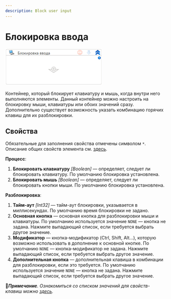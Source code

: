 ```yaml
---
description: Block user input
---
```



# Блокировка ввода

![](<../../../.gitbook/assets/image (908).png>)

Контейнер, который блокирует клавиатуру и мышь, когда внутри него выполняются элементы. Данный контейнер можно настроить на блокировку мыши, клавиатуры или обоих значений сразу. Дополнительно существует возможность указать комбинацию горячих клавиш для их разблокировки.


## Свойства
Обязательные для заполнения свойства отмечены символом `*`. Описание общих свойств элемента см. [здесь](https://docs.primo-rpa.ru/primo-rpa/primo-studio/process/elements#svoistva-elementa).

**Процесс**:

1. **Блокировать клавиатуру** *[Boolean]* — определяет, следует ли блокировать клавиатуру. По умолчанию блокировка установлена.
1. **Блокировать мышь** *[Boolean]* — определяет, следует ли блокировать кнопки мыши.  По умолчанию блокировка установлена.


**Разблокировка**:

1. **Тайм-аут** *[Int32]* — тайм-аут блокировки, указывается в миллисекундах. По умолчанию время блокировки не задано.
1. **Основная кнопка** — основная кнопка для разблокировки мыши и клавиатуры. По умолчанию используется значение `NONE` — кнопка не задана. Нажмите выпадающий список, если требуется выбрать другое значение. 
1. **Модификатор** — кнопка-модификатор (Ctrl, Shift, Alt...), которую возможно использовать в дополнение к основной кнопке. По умолчанию `NONE` — кнопка-модификатор не задана. Нажмите выпадающий список, если требуется выбрать другое значение.
1. **Дополнительная кнопка** — дополнительная клавиша в комбинации для разблокировки, если это требуется. По умолчанию используется значение `NONE` — кнопка не задана. Нажмите выпадающий список, если требуется выбрать другое значение.


:large_blue_diamond:***Примечание**. Ознакомиться со списком значений для свойств-клавиш можно [здесь](https://docs.primo-rpa.ru/primo-rpa/g_elements/el_basic/els_desktop/emulspbutton-application).*
